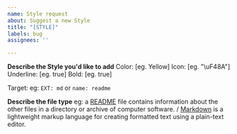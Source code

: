 ```yaml
---
name: Style request
about: Suggest a new Style
title: "[STYLE]"
labels: bug
assignees: ''

---
```


**Describe the Style  you'd like to add**
Color: [eg. Yellow]
Icon: [eg. "\uF48A"]
Underline: [eg. true]
Bold: [eg. true]

Target: eg: `EXT: md` or `name: readme`

**Describe the file type**
eg: a [README](https://en.wikipedia.org/wiki/README) file contains information about the other files in a directory or archive of computer software. / [Markdown](https://en.wikipedia.org/wiki/Markdown) is a lightweight markup language for creating formatted text using a plain-text editor.
